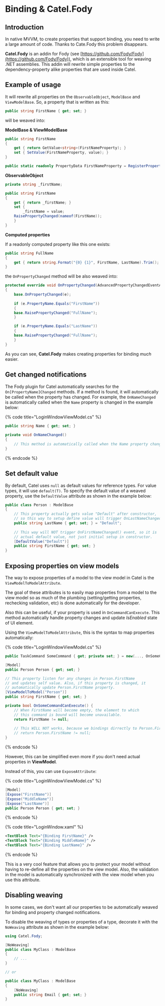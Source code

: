 # Binding & Catel.Fody

## Introduction

In native MVVM, to create properties that support binding, you need to write a large amount of code. Thanks to Cate.Fody this problem disappears.

**Catel.Fody** is an addin for Fody (see [https://github.com/Fody/Fody](https://github.com/Fody/Fody)), which is an extensible tool for weaving .NET assemblies. This addin will rewrite simple properties to the dependency-property alike properties that are used inside Catel.

## Example of usage

It will rewrite all properties on the `ObservableObject`, `ModelBase` and `ViewModelBase`. So, a property that is written as this:

```csharp
public string FirstName { get; set; }
```

will be weaved into:

**ModelBase & ViewModelBase**

```csharp
public string FirstName
{
    get { return GetValue<string>(FirstNameProperty); }
    set { SetValue(FirstNameProperty, value); }
}

public static readonly PropertyData FirstNameProperty = RegisterProperty("FirstName", typeof(string));
```

**ObservableObject**

```csharp
private string _firstName;

public string FirstName
{
    get { return _firstName; }
    set {
        _firstName = value;
	RaisePropertyChanged(nameof(FirstName));
    }
}
```

**Computed properties**

If a readonly computed property like this one exists:

```csharp
public string FullName
{
    get { return string.Format("{0} {1}", FirstName, LastName).Trim(); }
}
```

the `OnPropertyChanged` method will be also weaved into:

```csharp
protected override void OnPropertyChanged(AdvancedPropertyChangedEventArgs e)
{
    base.OnPropertyChanged(e);
    
    if (e.PropertyName.Equals("FirstName"))
    {
	base.RaisePropertyChanged("FullName");
    }

    if (e.PropertyName.Equals("LastName"))
    {
	base.RaisePropertyChanged("FullName");
    }
}
```

As you can see, **Catel.Fody** makes creating properties for binding _much_ easier.

## Get changed notifications

The Fody plugin for Catel automatically searches for the `On[PropertyName]Changed` methods. If a method is found, it will automatically be called when the property has changed. For example, the `OnNameChanged` is automatically called when the `Name` property is changed in the example below:

{% code title="LoginWindowViewModel.cs" %}
```csharp
public string Name { get; set; }
 
private void OnNameChanged()
{
    // This method is automatically called when the Name property changes
}
```
{% endcode %}

## Set default value

By default, Catel uses `null` as default values for reference types. For value types, it will use `default(T)`. To specify the default value of a weaved property, use the `DefaultValue` attribute as shown in the example below:

```csharp
public class Person : ModelBase
{
    // This property actually gets value "Default" after constructor,
    // so this way to setup define value will trigger OnLastNameChanged().
    public string LastName { get; set; } = "Default";
    
    // This way will NOT trigger OnFirstNameChanged() event, so it is
    // actual default value, not just initial setup in constructor.
    [DefaultValue("Default")]
    public string FirstName { get; set; }
}
```

## Exposing properties on view models <a href="#exposing-properties-on-view-models" id="exposing-properties-on-view-models"></a>

The way to expose properties of a model to the view model in Catel is the `ViewModelToModelAttribute`.

The goal of these attributes is to easily map properties from a model to the view model so as much of the plumbing (setting/getting properties, rechecking validation, etc) is done automatically for the developer.&#x20;

Also this can be useful, if your property is used in `OnCommandCanExecute`. This method automatically handle property changes and update _IsEnabled_ state of UI element.

Using the `ViewModelToModelAttribute`, this is the syntax to map properties automatically:

{% code title="LoginWindowViewModel.cs" %}
```csharp
public TaskCommand SomeCommand { get; private set; } = new(..., OnSomeCommandCanExecute)

[Model]
public Person Person { get; set; }

// This property listen for any changes in Person.FirstName
// and updates self value. Also, if this property is changed, it
// automatically update Person.FirstName property.
[ViewModelToModel("Person")]
public string FirstName { get; set; }

private bool OnSomeCommandCanExecute() {
    // When FirstName will become empty, the element to which 
    // this command is bound will become unavailable.
    return FirstName != null;
    
    // This WILL NOT works, because we bindings dirrectly to Person.FirstName.
    // return Person.FirstName != null;
}
```
{% endcode %}

However, this can be simplified even more if you don't need actual properties in **ViewModel**.

Instead of this, you can use `ExposeAttribute`:

{% code title="LoginWindowViewModel.cs" %}
```csharp
[Model]
[Expose("FirstName")]
[Expose("MiddleName")]
[Expose("LastName")]
public Person Person { get; set; }
```
{% endcode %}

{% code title="LoginWindow.xaml" %}
```xml
<TextBlock Text="{Binding FirstName}" />
<TextBlock Text="{Binding MiddleName}" />
<TextBlock Text="{Binding LastName}" />
```
{% endcode %}

This is a very cool feature that allows you to protect your model without having to re-define all the properties on the view model. Also, the validation in the model is automatically synchronized with the view model when you use this attribute.

## Disabling weaving <a href="#disabling-weaving-for-specific-types-or-properties" id="disabling-weaving-for-specific-types-or-properties"></a>

In some cases, we don't want all our properties to be automatically weaved for binding and property changed notifications.

To disable the weaving of types or properties of a type, decorate it with the `NoWeaving` attribute as shown in the example below:

```csharp
using Catel.Fody;

[NoWeaving]
public class MyClass : ModelBase
{
    // ...
}

// or

public class MyClass : ModelBase
{
    [NoWeaving]
    public string Email { get; set; }
}
```

